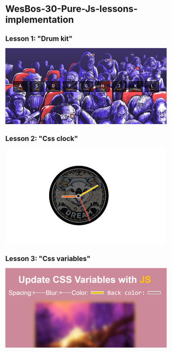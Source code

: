# WesBos-30-Pure-Js-lessons-implementation
## Lesson 1: "Drum kit"
![drum kit](https://github.com/Rocksride/WesBos-30-Pure-Js-lessons-implementation/blob/master/lessonsScreens/lesson1.PNG)
## Lesson 2: "Css clock"
![css clock](https://github.com/Rocksride/WesBos-30-Pure-Js-lessons-implementation/blob/master/lessonsScreens/lesson2.PNG)
## Lesson 3: "Css variables"
![css clock](https://github.com/Rocksride/WesBos-30-Pure-Js-lessons-implementation/blob/master/lessonsScreens/lesson3.PNG)
